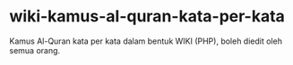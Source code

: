 wiki-kamus-al-quran-kata-per-kata
=================================

Kamus Al-Quran kata per kata dalam bentuk WIKI (PHP), boleh diedit oleh semua orang.